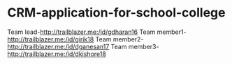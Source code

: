 # CRM-application-for-school-college
Team lead-http://trailblazer.me:/id/gdharan16
Team member1-http://trailblazer.me:/id/girik18
Team member2-http://trailblazer.me:/id/dganesan17
Team member3-http://trailblazer.me:/id/dkishore18
